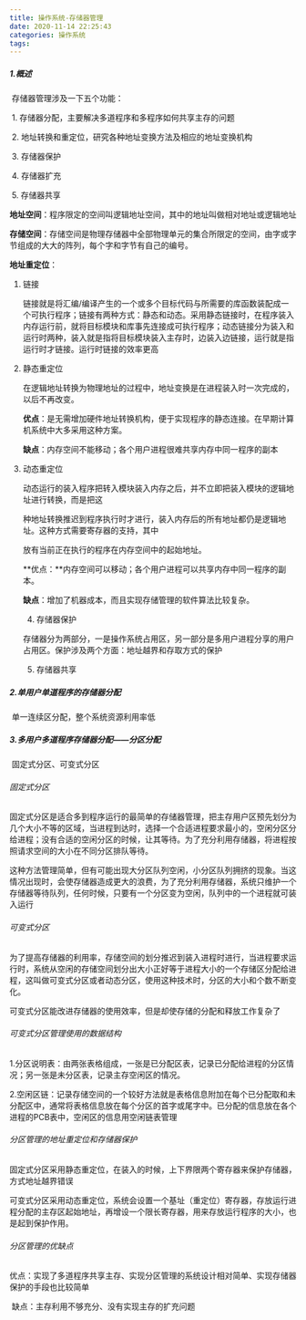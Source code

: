 ```yaml
---
title: 操作系统-存储器管理
date: 2020-11-14 22:25:43
categories: 操作系统
tags:  
---
```


##### 1.概述

​	存储器管理涉及一下五个功能：

​	1. 存储器分配，主要解决多道程序和多程序如何共享主存的问题

​	2. 地址转换和重定位，研究各种地址变换方法及相应的地址变换机构

​	3. 存储器保护

​	4. 存储器扩充

​	5. 存储器共享



**地址空间**：程序限定的空间叫逻辑地址空间，其中的地址叫做相对地址或逻辑地址

**存储空间**：存储空间是物理存储器中全部物理单元的集合所限定的空间，由字或字节组成的大大的阵列，每个字和字节有自己的编号。

**地址重定位**：

 1. 链接

    链接就是将汇编/编译产生的一个或多个目标代码与所需要的库函数装配成一个可执行程序；链接有两种方式：静态和动态。采用静态链接时，在程序装入内存运行前，就将目标模块和库事先连接成可执行程序；动态链接分为装入和运行时两种，装入就是指将目标模块装入主存时，边装入边链接，运行就是指运行时才链接。运行时链接的效率更高

 2. 静态重定位

    在逻辑地址转换为物理地址的过程中，地址变换是在进程装入时一次完成的，以后不再改变。

    **优点**：是无需增加硬件地址转换机构，便于实现程序的静态连接。在早期计算机系统中大多采用这种方案。 

    **缺点**：内存空间不能移动；各个用户进程很难共享内存中同一程序的副本

 3. 动态重定位

    动态运行的装入程序把转入模块装入内存之后，并不立即把装入模块的逻辑地址进行转换，而是把这

    种地址转换推迟到程序执行时才进行，装入内存后的所有地址都仍是逻辑地址。这种方式需要寄存器的支持，其中

    放有当前正在执行的程序在内存空间中的起始地址。

    **优点：**内存空间可以移动；各个用户进程可以共享内存中同一程序的副本。

    **缺点**：增加了机器成本，而且实现存储管理的软件算法比较复杂。

	4. 存储器保护

    存储器分为两部分，一是操作系统占用区，另一部分是多用户进程分享的用户占用区。保护涉及两个方面：地址越界和存取方式的保护

	5. 存储器共享

##### 2.单用户单道程序的存储器分配

​	单一连续区分配，整个系统资源利用率低

##### 3.多用户多道程序存储器分配——分区分配

​	固定式分区、可变式分区

###### 	固定式分区

​	固定式分区是适合多到程序运行的最简单的存储器管理，把主存用户区预先划分为几个大小不等的区域，当进程到达时，选择一个合适进程要求最小的，空闲分区分给进程；没有合适的空闲分区的时候，让其等待。为了充分利用存储器，将进程按照请求空间的大小在不同分区排队等待。

​	这种方法管理简单，但有可能出现大分区队列空闲，小分区队列拥挤的现象。当这情况出现时，会使存储器造成更大的浪费，为了充分利用存储器，系统只维护一个存储器等待队列，任何时候，只要有一个分区变为空闲，队列中的一个进程就可装入运行

###### 	可变式分区

​	为了提高存储器的利用率，存储空间的划分推迟到装入进程时进行，当进程要求运行时，系统从空闲的存储空间划分出大小正好等于进程大小的一个存储区分配给进程，这叫做可变式分区或者动态分区，使用这种技术时，分区的大小和个数不断变化。

​	可变式分区能改进存储器的使用效率，但是却使存储的分配和释放工作复杂了

###### 	可变式分区管理使用的数据结构

​	1.分区说明表：由两张表格组成，一张是已分配区表，记录已分配给进程的分区情况；另一张是未分区表，记录主存空闲区的情况。

​	2.空闲区链：记录存储空间的一个较好方法就是表格信息附加在每个已分配取和未分配区中，通常将表格信息放在每个分区的首字或尾字中。已分配的信息放在各个进程的PCB表中，空闲区的信息用空闲链表管理

###### 分区管理的地址重定位和存储器保护

​	固定式分区采用静态重定位，在装入的时候，上下界限两个寄存器来保护存储器，方式地址越界错误

​	可变式分区采用动态重定位，系统会设置一个基址（重定位）寄存器，存放运行进程分配的主存区起始地址，再增设一个限长寄存器，用来存放运行程序的大小，也是起到保护作用。

###### 分区管理的优缺点

​	优点：实现了多道程序共享主存、实现分区管理的系统设计相对简单、实现存储器保护的手段也比较简单

​	缺点：主存利用不够充分、没有实现主存的扩充问题